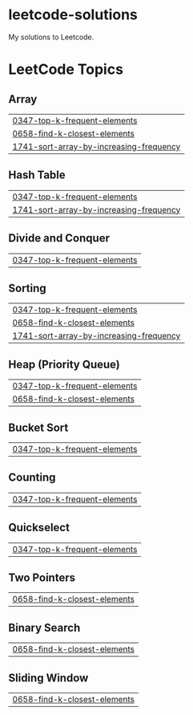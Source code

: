 # leetcode-solutions

My solutions to Leetcode.
<!---LeetCode Topics Start-->
# LeetCode Topics
## Array
|  |
| ------- |
| [0347-top-k-frequent-elements](https://github.com/ravnoorsingh/leetcode-solutions/tree/master/0347-top-k-frequent-elements) |
| [0658-find-k-closest-elements](https://github.com/ravnoorsingh/leetcode-solutions/tree/master/0658-find-k-closest-elements) |
| [1741-sort-array-by-increasing-frequency](https://github.com/ravnoorsingh/leetcode-solutions/tree/master/1741-sort-array-by-increasing-frequency) |
## Hash Table
|  |
| ------- |
| [0347-top-k-frequent-elements](https://github.com/ravnoorsingh/leetcode-solutions/tree/master/0347-top-k-frequent-elements) |
| [1741-sort-array-by-increasing-frequency](https://github.com/ravnoorsingh/leetcode-solutions/tree/master/1741-sort-array-by-increasing-frequency) |
## Divide and Conquer
|  |
| ------- |
| [0347-top-k-frequent-elements](https://github.com/ravnoorsingh/leetcode-solutions/tree/master/0347-top-k-frequent-elements) |
## Sorting
|  |
| ------- |
| [0347-top-k-frequent-elements](https://github.com/ravnoorsingh/leetcode-solutions/tree/master/0347-top-k-frequent-elements) |
| [0658-find-k-closest-elements](https://github.com/ravnoorsingh/leetcode-solutions/tree/master/0658-find-k-closest-elements) |
| [1741-sort-array-by-increasing-frequency](https://github.com/ravnoorsingh/leetcode-solutions/tree/master/1741-sort-array-by-increasing-frequency) |
## Heap (Priority Queue)
|  |
| ------- |
| [0347-top-k-frequent-elements](https://github.com/ravnoorsingh/leetcode-solutions/tree/master/0347-top-k-frequent-elements) |
| [0658-find-k-closest-elements](https://github.com/ravnoorsingh/leetcode-solutions/tree/master/0658-find-k-closest-elements) |
## Bucket Sort
|  |
| ------- |
| [0347-top-k-frequent-elements](https://github.com/ravnoorsingh/leetcode-solutions/tree/master/0347-top-k-frequent-elements) |
## Counting
|  |
| ------- |
| [0347-top-k-frequent-elements](https://github.com/ravnoorsingh/leetcode-solutions/tree/master/0347-top-k-frequent-elements) |
## Quickselect
|  |
| ------- |
| [0347-top-k-frequent-elements](https://github.com/ravnoorsingh/leetcode-solutions/tree/master/0347-top-k-frequent-elements) |
## Two Pointers
|  |
| ------- |
| [0658-find-k-closest-elements](https://github.com/ravnoorsingh/leetcode-solutions/tree/master/0658-find-k-closest-elements) |
## Binary Search
|  |
| ------- |
| [0658-find-k-closest-elements](https://github.com/ravnoorsingh/leetcode-solutions/tree/master/0658-find-k-closest-elements) |
## Sliding Window
|  |
| ------- |
| [0658-find-k-closest-elements](https://github.com/ravnoorsingh/leetcode-solutions/tree/master/0658-find-k-closest-elements) |
<!---LeetCode Topics End-->